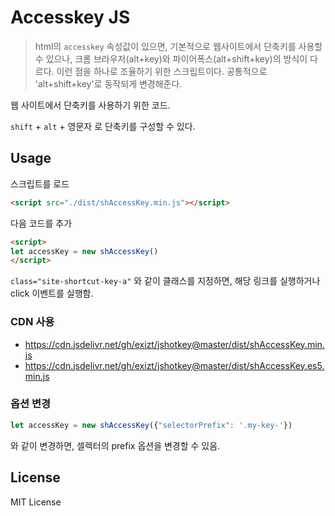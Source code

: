 # Accesskey JS
> html의 `accesskey` 속성값이 있으면, 기본적으로 웹사이트에서 단축키를 사용할 수 있으나, 크롬 브라우저(alt+key)와 파이어폭스(alt+shift+key)의 방식이 다르다. 이런 점을 하나로 조율하기 위한 스크립트이다. 공통적으로 'alt+shift+key'로 동작되게 변경해준다.

웹 사이트에서 단축키를 사용하기 위한 코드.

`shift` + `alt` + 영문자 로 단축키를 구성할 수 있다.



## Usage
스크립트를 로드
```html
<script src="./dist/shAccessKey.min.js"></script>
```

다음 코드를 추가
```html
<script>
let accessKey = new shAccessKey()
</script>
```

`class="site-shortcut-key-a"` 와 같이 클래스를 지정하면, 해당 링크를 실행하거나 click 이벤트를 실행함.

### CDN 사용
* https://cdn.jsdelivr.net/gh/exizt/jshotkey@master/dist/shAccessKey.min.js
* https://cdn.jsdelivr.net/gh/exizt/jshotkey@master/dist/shAccessKey.es5.min.js


### 옵션 변경
```js
let accessKey = new shAccessKey({"selectorPrefix": '.my-key-'})
```
와 같이 변경하면, 셀렉터의 prefix 옵션을 변경할 수 있음.



## License

MIT License